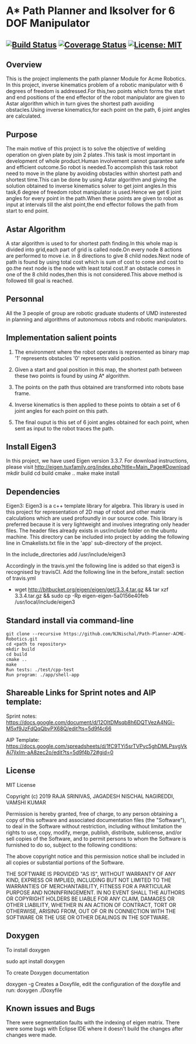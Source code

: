 # A* Path Planner and Iksolver for 6 DOF Manipulator
[![Build Status](https://travis-ci.org/NJNischal/Path-Planner-ACME-Robotics.svg?branch=master)](https://travis-ci.org/NJNischal/Path-Planner-ACME-Robotics)
[![Coverage Status](https://coveralls.io/repos/github/NJNischal/Path-Planner-ACME-Robotics/badge.svg?branch=master)](https://coveralls.io/github/NJNischal/Path-Planner-ACME-Robotics?branch=master)
[![License: MIT](https://img.shields.io/badge/License-MIT-yellow.svg)](https://opensource.org/licenses/MIT)
---

## Overview

This is the project implements the path planner Module for Acme Robotics. In this project, inverse kinematics problem of a robotic manipulator with 6 degrees of freedom is addressed.For this,two points which forms the start and end positions of the end effector of the robot manipulator are given to Astar algorithm which in turn gives the shortest path avoiding obstacles.Using inverse kinematics,for each point on the path, 6 joint angles are calculated.

## Purpose

The main motive of this project is to solve the objective of welding operation on given plate by join 2 plates .This task is most important in development of whole product.Human involvement cannot guarantee safe and efficient outcome.So robot is needed.To accomplish this task robot need to move in the plane by avoiding obstacles within shortest path and shortest time.This can be done by using Astar algorithm and giving the solution obtained to inverse kinematics solver to get joint angles.In this task,6 degree of freedom robot manipulator is used.Hence we get 6 joint angles for every point in the path.When these points are given to robot as input at intervals till the alst point,the end effector follows the path from start to end point.

## Astar Algorithm

A star algorithm is used to for shortest path finding.In this whole map is divided into grid,each part of grid is called node.On every node 8 actions are performed to move i.e. in 8 directions to give 8 child nodes.Next node of path is found by using total cost which is sum of cost to come and cost to go.the next node is the node with least total cost.If an obstacle comes in one of the 8 child nodes,then this is not considered.This above method is followed till goal is reached.

## Personnal

All the 3 people of group are robotic graduate students of UMD insterested in planning and algorithms of autonomous robots and robotic manipulators.

## Implementation salient points

1) The environment where the robot operates is represented as binary map '1' represents obstacles '0' represents valid position.

2) Given a start and goal position in this map, the shortest path between these two points is found by using A* algorithm.

3) The points on the path thus obtained are transformed into robots base frame.

4) Inverse kinematics is then applied to these points to obtain a set of 6 joint angles for each point on this path.

5) The final ouput is this set of 6 joint angles obtained for each point, when sent as input to the robot traces the path.



## Install Eigen3

In this project, we have used Eigen version 3.3.7. For download instructions, please visit http://eigen.tuxfamily.org/index.php?title=Main_Page#Download 
mkdir build
cd build
cmake ..
make
make install 

## Dependencies

Eigen3: Eigen3 is a c++ template library for algebra. This library is used in this project for representation of 2D map of robot and other matrix calculations which are used profoundly in our source code. This library is preferred because it is very lightweight and involves integrating only header files. The header files already exists in usr/include folder on the ubuntu machine. This directory can be included into project by adding the following line in Cmakelists.txt file in the 'app' sub-directory of the project.

In the include_directories add /usr/include/eigen3

Accordingly in the travis.yml the following line is added so that eigen3 is recognised by travisCI.
Add the following line in the before_install: section of travis.yml
- wget http://bitbucket.org/eigen/eigen/get/3.3.4.tar.gz && tar xzf 3.3.4.tar.gz && sudo cp -Rp eigen-eigen-5a0156e40feb /usr/local/include/eigen3

## Standard install via command-line
```
git clone --recursive https://github.com/NJNischal/Path-Planner-ACME-Robotics.git
cd <path to repository>
mkdir build
cd build
cmake ..
make
Run tests: ./test/cpp-test
Run program: ./app/shell-app
```

## Shareable Links for Sprint notes and AIP template:

Sprint notes: 
https://docs.google.com/document/d/12OItDMsqb8h6DQTVezA4NGi-M5xf9JzFdQqQbvPX68Q/edit?ts=5d9f4c66

AIP Template:
https://docs.google.com/spreadsheets/d/1fC9TYi5srTVPyc5ghDMLPsvgVkAj7jlxIm-aA8zec2o/edit?ts=5d9f4b72#gid=0

## License
MIT License

Copyright (c) 2019 RAJA SRINIVAS, JAGADESH NISCHAL NAGIREDDI, VAMSHI KUMAR

Permission is hereby granted, free of charge, to any person obtaining a copy
of this software and associated documentation files (the "Software"), to deal
in the Software without restriction, including without limitation the rights
to use, copy, modify, merge, publish, distribute, sublicense, and/or sell
copies of the Software, and to permit persons to whom the Software is
furnished to do so, subject to the following conditions:

The above copyright notice and this permission notice shall be included in all
copies or substantial portions of the Software.

THE SOFTWARE IS PROVIDED "AS IS", WITHOUT WARRANTY OF ANY KIND, EXPRESS OR
IMPLIED, INCLUDING BUT NOT LIMITED TO THE WARRANTIES OF MERCHANTABILITY,
FITNESS FOR A PARTICULAR PURPOSE AND NONINFRINGEMENT. IN NO EVENT SHALL THE
AUTHORS OR COPYRIGHT HOLDERS BE LIABLE FOR ANY CLAIM, DAMAGES OR OTHER
LIABILITY, WHETHER IN AN ACTION OF CONTRACT, TORT OR OTHERWISE, ARISING FROM,
OUT OF OR IN CONNECTION WITH THE SOFTWARE OR THE USE OR OTHER DEALINGS IN THE
SOFTWARE.

## Doxygen

To install doxygen 

sudo apt install doxygen

To create Doxygen documentation

doxygen -g Creates a Doxyfile, edit the configuration of the doxyfile and run: doxygen ./Doxyfile

## Known issues and Bugs

There were segmentation faults with the indexing of eigen matrix. 
There were some bugs with Eclipse IDE where it doesn't build the changes after changes were made.



